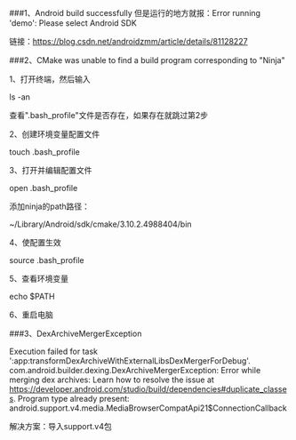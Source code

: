###1、Android build successfully 但是运行的地方就报：Error running 'demo': Please select Android SDK

链接：https://blog.csdn.net/androidzmm/article/details/81128227

###2、CMake was unable to find a build program corresponding to "Ninja"

1、打开终端，然后输入

ls -an

查看".bash_profile"文件是否存在，如果存在就跳过第2步


2、创建环境变量配置文件

touch .bash_profile


3、打开并编辑配置文件

open .bash_profile

添加ninja的path路径：

~/Library/Android/sdk/cmake/3.10.2.4988404/bin

4、使配置生效
  
  source .bash_profile
  
  
5、查看环境变量
  
  echo $PATH
  
6、重启电脑

###3、DexArchiveMergerException

Execution failed for task ':app:transformDexArchiveWithExternalLibsDexMergerForDebug'.
com.android.builder.dexing.DexArchiveMergerException: Error while merging dex archives: 
Learn how to resolve the issue at https://developer.android.com/studio/build/dependencies#duplicate_classes.
Program type already present: android.support.v4.media.MediaBrowserCompatApi21$ConnectionCallback

解决方案：导入support.v4包
